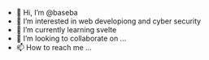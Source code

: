 - 👋 Hi, I’m @baseba
- 👀 I’m interested in web developiong and cyber security
- 🌱 I’m currently learning svelte
- 💞️ I’m looking to collaborate on ...
- 📫 How to reach me ...

<!---
baseba/baseba is a ✨ special ✨ repository because its `README.md` (this file) appears on your GitHub profile.
You can click the Preview link to take a look at your changes.
--->
